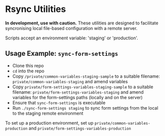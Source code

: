 Rsync Utilities
===============
**In development, use with caution.**
These utilities are designed to facilitate syncronising local file-based configuration with a remote server.

Scripts accept an environment variable: 'staging' or 'production'.

## Usage Example: `sync-form-settings`
- Clone this repo
- `cd` into the repo
- Copy `/private/common-variables-staging-sample` to a suitable filename: `private/common-variables-staging` and amend variables
- Copy `private/form-settings-variables-staging-sample` to a suitable filename: `private/form-settings-variables-staging` and amend variables for the form-settings paths (locally and on the server)
- Ensure that `sync-form-settings` is executable
- Run `./sync-form-settings staging` to sync form settings from the local to the staging remote environment

To set up a production environment, set up `private/common-variables-production`
 and `private/form-settings-variables-production`

